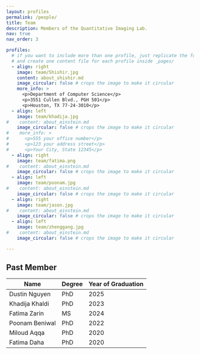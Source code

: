 ```yaml
---
layout: profiles
permalink: /people/
title: Team
description: Members of the Quantitative Imaging Lab.
nav: true
nav_order: 3

profiles:
  # if you want to include more than one profile, just replicate the following block
  # and create one content file for each profile inside _pages/
  - align: right
    image: team/Shishir.jpg
    content: about_shishir.md
    image_circular: false # crops the image to make it circular
    more_info: >
      <p>Department of Computer Science</p>
      <p>3551 Cullen Blvd., PGH 501</p>
      <p>Houston, TX 77-24-3010</p>
  - align: left
    image: team/khadija.jpg
#    content: about_einstein.md
    image_circular: false # crops the image to make it circular
#    more_info: >
#      <p>555 your office number</p>
#      <p>123 your address street</p>
#      <p>Your City, State 12345</p>
  - align: right
    image: team/fatima.png
#    content: about_einstein.md
    image_circular: false # crops the image to make it circular
  - align: left
    image: team/poonam.jpg
#    content: about_einstein.md
    image_circular: false # crops the image to make it circular
  - align: right
    image: team/jason.jpg
#    content: about_einstein.md
    image_circular: false # crops the image to make it circular
  - align: left
    image: team/zhenggang.jpg
#    content: about_einstein.md
    image_circular: false # crops the image to make it circular

---
```

<div class="container">
<h2> Past Member</h2>
<table>
  <thead>
    <tr>
      <th>Name</th>
      <th>Degree</th>
      <th>Year of Graduation</th>
    </tr>
  </thead>
  <tbody>
    <tr>
      <td>Dustin Nguyen</td>
      <td>PhD</td>
      <td>2025</td>
    </tr>
    <tr>
      <td>Khadija Khaldi</td>
      <td>PhD</td>
      <td>2023</td>
    </tr>
    <tr>
      <td>Fatima Zarin</td>
      <td>MS</td>
      <td>2024</td>
    </tr>
    <tr>
      <td>Poonam Beniwal</td>
      <td>PhD</td>
      <td>2022</td>
    </tr>
    <tr>
      <td>Miloud Aqqa</td>
      <td>PhD</td>
      <td>2020</td>
    </tr>
    <tr>
      <td>Fatima Daha</td>
      <td>PhD</td>
      <td>2020</td>
    </tr>
  </tbody>
</table>
</div>


